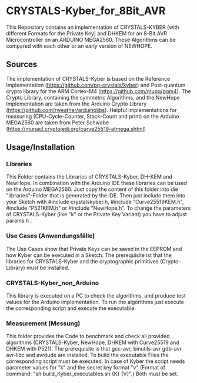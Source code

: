 # CRYSTALS-Kyber_for_8Bit_AVR
This Repository contains an implementation of CRYSTALS-KYBER (with different Formats for the Private Key) and DHKEM for an 8-Bit AVR Microcontroller on an ARDUINO MEGA2560. 
These Algorithms can be compared with each other or an early version of NEWHOPE.

## Sources
The implementation of CRYSTALS-Kyber is based on the Reference Implementation (<https://github.com/pq-crystals/kyber>) and  Post-quantum crypto library for the ARM Cortex-M4 (<https://github.com/mupq/pqm4>). The Crypto Library, containing the symmetric Algorithms, and the NewHope Implementation are taken from the Arduino Crypto Library (<https://github.com/rweather/arduinolibs>). Helpful implementations for measuring (CPU-Cycle-Counter, Stack-Count and print) on the Arduino MEGA2560 are taken from Peter Schwabe (https://munacl.cryptojedi.org/curve25519-atmega.shtml)

## Usage/Installation
### Libraries
This Folder contains the Libraries of CRYSTALS-Kyber, DH-KEM and NewHope. In combination with the Arduino IDE these libraries can be used on the Arduino MEGA2560. Just copy the content of this folder into die "libraries"-Folder that is generated by the IDE. Then just include them into your Sketch with #include crystalskyber.h, #include "Curve25519KEM.h", #include "P521KEM.h" or #include "NewHope.h". To change the parameters of CRYSTALS-Kyber (like "k" or the Private Key Variant) you have to adjust params.h .

### Use Cases (Anwendungsfälle)
The Use Cases show that Private Keys can be saved in the EEPROM and how Kyber can be executed in a Sketch. The prerequisite ist that the libraries for CRYSTALS-Kyber and the cryptographic primitives (Crypto-Library) must be installed.

### CRYSTALS-Kyber_non_Arduino
This library is executed on a PC to check the algorithms, and produce test values for the Arduino implementation. To run the algorithms just execute the corresponding script and execute the executable.

### Measurement (Messung)
This folder provides the Code to benchmark and check all provided algorithms (CRYSTALS-Kyber, NewHope, DHKEM with Curve25519 and DHKEM with P521). The prerequisite is that gcc-avr, binutils-avr gdb-avr avr-libc and avrdude are installed. To build the executable Files the corresponding script must be executed. In case of Kyber the script needs parameter values for "k" and the secret key format "v" (Format of command: "sh build_Kyber_executables.sh {K} {V}".) Both must be set.
